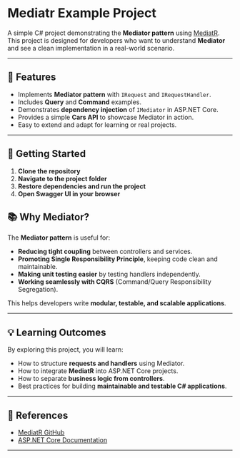 # Mediatr Example Project

A simple C# project demonstrating the **Mediator pattern** using [MediatR](https://github.com/jbogard/MediatR).  
This project is designed for developers who want to understand **Mediator** and see a clean implementation in a real-world scenario.

---

## 🧩 Features

- Implements **Mediator pattern** with `IRequest` and `IRequestHandler`.
- Includes **Query** and **Command** examples.
- Demonstrates **dependency injection** of `IMediator` in ASP.NET Core.
- Provides a simple **Cars API** to showcase Mediator in action.
- Easy to extend and adapt for learning or real projects.

---

## 🚀 Getting Started

1. **Clone the repository**
2. **Navigate to the project folder**
3. **Restore dependencies and run the project**
4. **Open Swagger UI in your browser**


## 📚 Why Mediator?

The **Mediator pattern** is useful for:

- **Reducing tight coupling** between controllers and services.  
- **Promoting Single Responsibility Principle**, keeping code clean and maintainable.  
- **Making unit testing easier** by testing handlers independently.  
- **Working seamlessly with CQRS** (Command/Query Responsibility Segregation).  

This helps developers write **modular, testable, and scalable applications**.

---

## 💡 Learning Outcomes

By exploring this project, you will learn:

- How to structure **requests and handlers** using Mediator.  
- How to integrate **MediatR** into ASP.NET Core projects.  
- How to separate **business logic from controllers**.  
- Best practices for building **maintainable and testable C# applications**.

---

## 🔗 References

- [MediatR GitHub](https://github.com/jbogard/MediatR)  
- [ASP.NET Core Documentation](https://learn.microsoft.com/en-us/aspnet/core/?view=aspnetcore-9.0)

---
